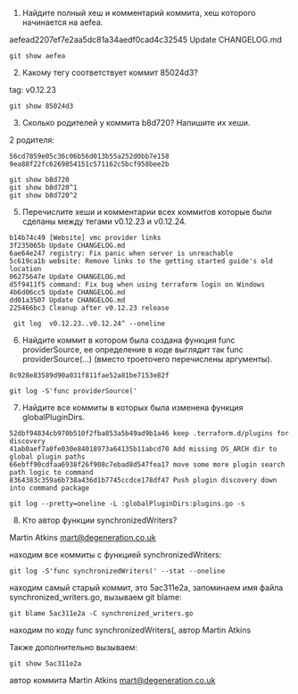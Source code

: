 1. Найдите полный хеш и комментарий коммита, хеш которого начинается на aefea.

aefead2207ef7e2aa5dc81a34aedf0cad4c32545
Update CHANGELOG.md

`git show aefea`

2. Какому тегу соответствует коммит 85024d3?

tag: v0.12.23

`git show 85024d3`

3. Сколько родителей у коммита b8d720? Напишите их хеши.

2 родителя:
```
56cd7859e05c36c06b56d013b55a252d0bb7e158
9ea88f22fc6269854151c571162c5bcf958bee2b
```

```
git show b8d720
git show b8d720^1
git show b8d720^2
```


5. Перечислите хеши и комментарии всех коммитов которые были сделаны между тегами v0.12.23 и v0.12.24.

```
b14b74c49 [Website] vmc provider links
3f235065b Update CHANGELOG.md
6ae64e247 registry: Fix panic when server is unreachable
5c619ca1b website: Remove links to the getting started guide's old location
06275647e Update CHANGELOG.md
d5f9411f5 command: Fix bug when using terraform login on Windows
4b6d06cc5 Update CHANGELOG.md
dd01a3507 Update CHANGELOG.md
225466bc3 Cleanup after v0.12.23 release
```

` git log  v0.12.23..v0.12.24^ --oneline`


6. Найдите коммит в котором была создана функция func providerSource, ее определение в коде выглядит так func providerSource(...) (вместо троеточего перечислены аргументы).

`8c928e83589d90a031f811fae52a81be7153e82f`

`git log -S'func providerSource('`


7. Найдите все коммиты в которых была изменена функция globalPluginDirs.

```78b12205587fe839f10d946ea3fdc06719decb05 Remove config.go and update things using its aliases
52dbf94834cb970b510f2fba853a5b49ad9b1a46 keep .terraform.d/plugins for discovery
41ab0aef7a0fe030e84018973a64135b11abcd70 Add missing OS_ARCH dir to global plugin paths
66ebff90cdfaa6938f26f908c7ebad8d547fea17 move some more plugin search path logic to command
8364383c359a6b738a436d1b7745ccdce178df47 Push plugin discovery down into command package
```

`git log --pretty=oneline -L :globalPluginDirs:plugins.go -s`

8. Кто автор функции synchronizedWriters?

Martin Atkins <mart@degeneration.co.uk>

находим все коммиты с функцией synchronizedWriters:

`git log -S'func synchronizedWriters(' --stat --oneline`

находим самый старый коммит, это 5ac311e2a, запоминаем имя файла synchronized_writers.go, вызываем git blame:

`git blame 5ac311e2a -C synchronized_writers.go`

находим по коду func synchronizedWriters(, автор Martin Atkins

Также дополнительно вызываем:

`git show 5ac311e2a`

автор коммита Martin Atkins <mart@degeneration.co.uk>
